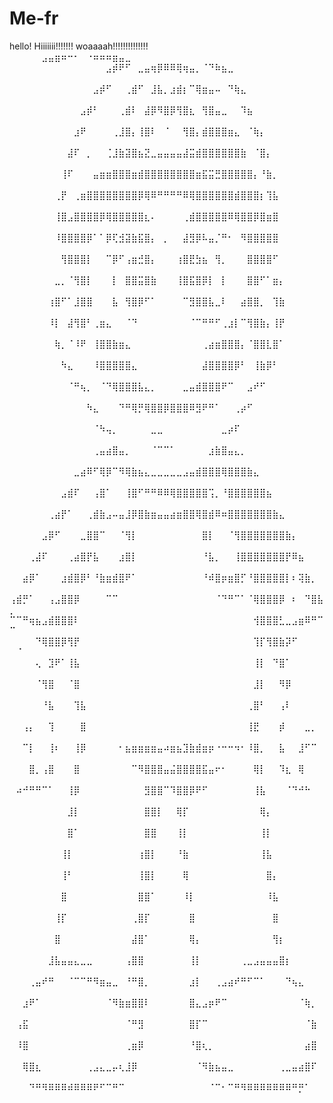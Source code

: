 # Me-fr
hello! Hiiiiiii!!!!!!! woaaaah!!!!!!!!!!!!!!
⠀⠀⠀⠀⠀⣠⣤⣶⠶⠒⠂⠀⠐⠶⠶⠶⣶⣤⣀⠀⠀⠀⠀⠀⠀⠀⠀⠀⠀⠀⠀⠀⠀⠀⠀⠀⠀⠀
⠀⠀⠀⠀⠀⠀⠀⠀⠀⠀⠀⠀⠀⠀⠀⣠⡾⠟⠋⠀⣀⣤⢶⡿⠿⠿⢿⢶⣤⡀⠈⠙⠷⣦⣀⠀⠀⠀⠀⠀⠀⠀⠀⠀⠀⠀⠀⠀⠀⠀⠀
⠀⠀⠀⠀⠀⠀⠀⠀⠀⠀⠀⠀⠀⣠⡾⠋⠀⠀⢀⣾⠋⠀⣸⣧⡀⣰⣾⡆⠉⢿⣶⣤⠤⠀⠙⢷⣄⠀⠀⠀⠀⠀⠀⠀⠀⠀⠀⠀⠀⠀⠀
⠀⠀⠀⠀⠀⠀⠀⠀⠀⠀⠀⣠⡾⠃⠀⠀⠀⢀⣾⠇⠀⣼⡿⠻⣿⡿⢻⣿⣆⠀⢻⣿⣤⣀⠀⠀⠹⣦⠀⠀⠀⠀⠀⠀⠀⠀⠀⠀⠀⠀⠀
⠀⠀⠀⠀⠀⠀⠀⠀⠀⠀⣰⠟⠀⠀⠀⠀⢀⣸⣿⡄⢸⣿⠇⠀⠈⠀⠀⢻⣿⡄⣾⣿⣿⣿⣶⣄⠀⠈⢷⡄⠀⠀⠀⠀⠀⠀⠀⠀⠀⠀⠀
⠀⠀⠀⠀⠀⠀⠀⠀⠀⣼⠏⠀⡀⠀⠀⢈⣸⣷⣽⣿⣦⣝⣀⣤⣤⣤⣤⣼⣭⣾⣿⣿⣿⣿⣿⣿⣷⠀⠈⣿⡄⠀⠀⠀⠀⠀⠀⠀⠀⠀⠀
⠀⠀⠀⠀⠀⠀⠀⠀⢸⠏⠀⠀⠀⣤⣶⣶⣿⣿⣿⣶⣾⣿⣿⣿⣿⣿⣿⣿⣿⣶⣯⣭⣛⣿⣿⣿⣿⣿⡄⠘⣷⡀⠀⠀⠀⠀⠀⠀⠀⠀⠀
⠀⠀⠀⠀⠀⠀⠀⢀⡟⠀⢀⣶⣿⣿⣿⣿⣿⣿⣿⣿⡿⢿⠿⠛⠛⠛⠛⠿⢿⣿⣿⣿⣿⣿⣿⣾⣿⣿⣿⡆⢹⣧⠀⠀⠀⠀⠀⠀⠀⠀⠀
⠀⠀⠀⠀⠀⠀⠀⢸⣿⣠⣿⣿⣿⣿⡿⢿⣿⣿⣿⣿⣿⣆⠄⠀⠀⠀⠀⢀⣾⣿⣿⣿⣿⣿⠿⢿⣿⣿⡿⣿⣶⣿⠀⠀⠀⠀⠀⠀⠀⠀⠀
⠀⠀⠀⠀⠀⠀⠀⠸⣿⣿⣿⣿⡿⠁⠁⡿⢏⣺⣽⣷⣯⣿⡄⠀⡀⠀⠀⣼⣻⡿⠧⣤⡈⠛⠂⠀⠻⣿⣿⣿⣿⣿⠀⠀⠀⠀⠀⠀⠀⠀⠀
⠀⠀⠀⠀⠀⠀⠀⠀⢻⣿⣿⣿⡇⠀⠀⠉⡿⠋⢠⣶⣚⣿⡄⠀⠀⠀⢰⣿⣟⣳⣦⠀⢻⡀⠀⠀⠀⣿⣿⣿⣿⠋⠀⠀⠀⠀⠀⠀⠀⠀⠀
⠀⠀⠀⠀⠀⠀⠀⣀⡀⠈⢻⣿⡇⠀⠀⠀⡇⠀⣿⣿⣭⣿⣷⠀⠀⠀⢸⣿⣯⣿⡿⡇⠀⡇⠀⠀⠀⣿⣿⠋⠁⣶⡄⠀⠀⠀⠀⠀⠀⠀⠀
⠀⠀⠀⠀⠀⠀⢰⣿⠋⠁⣸⣿⣿⠀⠀⠀⣧⠀⢻⣿⡿⠋⠁⠀⠀⠀⠀⠉⣻⣿⣿⣧⣀⠇⠀⠀⣴⣿⣿⡀⠀⢹⣷⠀⠀⠀⠀⠀⠀⠀⠀
⠀⠀⠀⠀⠀⠀⠸⡇⠀⣼⢻⣿⠃⢀⣶⣄⠀⠀⠈⠙⠀⠀⠀⠀⠀⠀⠀⠀⠈⠉⠛⠛⠋⢀⣰⡇⠉⢻⣿⣷⡄⢸⡟⠀⠀⠀⠀⠀⠀⠀⠀
⠀⠀⠀⠀⠀⠀⠀⢷⡀⠈⠸⠟⠀⢸⣿⣿⣷⣶⣄⠀⠀⠀⠀⠀⠀⠀⠀⠀⠀⠀⢀⣴⣶⣿⣿⣿⡄⠈⣿⣿⣇⣿⠁⠀⠀⠀⠀⠀⠀⠀⠀
⠀⠀⠀⠀⠀⠀⠀⠀⠳⣄⠀⠀⠀⠸⣿⣿⣿⣿⣿⣄⠀⠀⠀⠀⠀⠀⠀⠀⠀⠀⣼⣿⣿⣿⣿⡿⠃⠀⢸⣷⡿⠃⠀⠀⠀⠀⠀⠀⠀⠀⠀
⠀⠀⠀⠀⠀⠀⠀⠀⠀⠈⠛⢦⡀⠀⠈⠙⢿⣿⣿⣿⣧⣄⡀⠀⠀⠀⠀⣀⣤⣾⣿⣿⣿⠟⠉⠀⠀⣠⠞⠋⠀⠀⠀⠀⠀⠀⠀⠀⠀⠀⠀
⠀⠀⠀⠀⠀⠀⠀⠀⠀⠀⠀⠀⠳⣄⠀⠀⠀⠙⠛⢿⡛⢿⣿⣿⡿⣿⣿⣿⠿⣻⠟⠛⠁⠀⠀⢀⡴⠋⠀⠀⠀⠀⠀⠀⠀⠀⠀⠀⠀⠀⠀
⠀⠀⠀⠀⠀⠀⠀⠀⠀⠀⠀⠀⠀⠈⠳⢤⡀⠀⠀⠀⠀⠀⣀⣀⠀⠀⠀⠀⠀⠀⠀⠀⠀⣀⡴⠏⠀⠀⠀⠀⠀⠀⠀⠀⠀⠀⠀⠀⠀⠀⠀
⠀⠀⠀⠀⠀⠀⠀⠀⠀⠀⠀⠀⠀⢀⣤⣴⣿⣤⡀⠀⠀⠀⠈⠉⠉⠁⠀⠀⠀⠀⠀⣰⣷⣿⣤⣄⡀⠀⠀⠀⠀⠀⠀⠀⠀⠀⠀⠀⠀⠀⠀
⠀⠀⠀⠀⠀⠀⠀⠀⠀⠀⣀⣴⠿⠋⢿⡿⠉⠻⢿⣷⣦⣄⣀⣀⣀⣀⣀⣠⣤⣾⣿⣿⣿⢿⣿⣿⣿⣷⣄⠀⠀⠀⠀⠀⠀⠀⠀⠀⠀⠀⠀
⠀⠀⠀⠀⠀⠀⠀⠀⣠⣾⠏⠀⠀⢠⣿⠁⠀⠀⢸⣿⠋⠛⠛⠿⠿⢿⣿⣿⣿⣿⣿⢩⡀⠘⣿⣿⣿⣿⣿⣿⣦⠀⠀⠀⠀⠀⠀⠀⠀⠀⠀
⠀⠀⠀⠀⠀⠀⢀⣴⡟⠁⠀⠀⢀⣾⣷⣠⠤⣤⣸⡿⣿⣷⣶⣤⣤⣴⣶⣿⣿⢿⣿⣾⠿⠶⣿⣿⣿⣿⣿⣿⣿⣷⣄⠀⠀⠀⠀⠀⠀⠀⠀
⠀⠀⠀⠀⠀⣠⡿⠋⠀⠀⠀⣀⣿⣿⠉⠀⠀⠈⢻⡇⠀⠀⠀⠀⠀⠀⠀⠀⠀⠀⣿⡇⠀⠀⠈⢻⣿⣿⣿⣿⣿⣿⣿⣷⡄⠀⠀⠀⠀⠀⠀
⠀⠀⠀⢀⣼⠏⠀⠀⠀⢀⣴⣿⡟⣧⠀⠀⠀⣰⣿⡇⠀⠀⠀⠀⠀⠀⠀⠀⠀⠀⠘⣧⡀⠀⠀⢸⣿⣿⣿⣿⣿⣿⣿⡟⠿⣦⠀⠀⠀⠀⠀
⠀⠀⣴⡿⠁⠀⠀⠀⣰⣾⣿⡿⠃⠘⣷⣶⣾⣿⠟⠁⠀⠀⠀⠀⠀⠀⠀⠀⠀⠀⠘⠾⣿⡶⣶⣿⡋⠘⣿⣿⣿⣿⣿⡇⠆⢽⣷⡀⠀⠀⠀
⢠⣾⡛⠁⠀⠀⢠⣠⣿⣿⡿⠀⠀⠀⠀⠉⠉⠀⠀⠀⠀⠀⠀⠀⠀⠀⠀⠀⠀⠀⠀⠀⠈⠙⠛⠉⠁⠈⢿⣿⣿⣿⡿⠀⠆⠀⠙⣿⣧⡀⠀
⠉⠉⠛⢶⣦⣠⣾⣿⣿⣿⠇⠀⠀⠀⠀⠀⠀⠀⠀⠀⠀⠀⠀⠀⠀⠀⠀⠀⠀⠀⠀⠀⠀⠀⠀⠀⠀⠀⢺⣿⣿⣿⣃⣀⣠⣶⠿⠛⠉⠉⠀
⠀⠀⠀⠀⠙⢿⣿⣿⡿⢻⡟⠀⠀⠀⠀⠀⠀⠀⠀⠀⠀⠀⠀⠀⠀⠀⠀⠀⠀⠀⠀⠀⠀⠀⠀⠀⠀⠀⢹⡏⢻⣿⣷⡽⠋⠀⠀⠀⠀⠀⠈
⠀⠀⠀⠀⢄⠀⣹⠟⠁⢸⣧⠀⠀⠀⠀⠀⠀⠀⠀⠀⠀⠀⠀⠀⠀⠀⠀⠀⠀⠀⠀⠀⠀⠀⠀⠀⠀⠀⢸⡇⠀⠙⣿⠁⠀⠀⠀⠀⠀⠀⠀
⠀⠀⠀⠀⠈⢻⣿⠀⠀⠈⣿⠀⠀⠀⠀⠀⠀⠀⠀⠀⠀⠀⠀⠀⠀⠀⠀⠀⠀⠀⠀⠀⠀⠀⠀⠀⠀⠀⣸⡇⠀⠀⠻⡿⠀⠀⠀⠀⠀⠀⠀
⠀⠀⠀⠀⠀⠘⣧⠀⠀⠀⢹⣧⠀⠀⠀⠀⠀⠀⠀⠀⠀⠀⠀⠀⠀⠀⠀⠀⠀⠀⠀⠀⠀⠀⠀⠀⠀⢀⣿⠃⠀⠀⢠⠇⠀⠀⠀⠀⠀⠀⠀
⠀⠀⢠⡄⠀⠀⢹⠀⠀⠀⠀⣿⠀⠀⠀⠀⠀⠀⠀⠀⠀⠀⠀⠀⠀⠀⠀⠀⠀⠀⠀⠀⠀⠀⠀⠀⠀⢸⣟⠀⠀⠀⡾⠀⠀⠀⣀⡀⠀⠀⠀
⠀⠀⠉⡇⠀⠀⢸⠆⠀⠀⢸⡿⠀⠀⠀⠀⠀⠂⣦⣶⣶⣶⣶⣤⠴⣶⣦⣹⣷⣾⣶⡶⠐⠒⠒⠲⠂⠸⣿⡀⠀⠀⣧⠀⠀⣸⠋⠉⠀⠀⠀
⠀⠀⠀⣿⡀⢠⣿⠀⠀⠀⣿⠀⠀⠀⠀⠀⠀⠀⠀⠉⠻⣿⣿⣿⣤⣬⣿⣿⣿⣿⣯⣤⠖⠂⠀⠀⠀⠀⢿⡇⠀⠀⠹⣆⠀⢿⠀⠀⠀⠀⠀
⠀⠴⠚⠛⠛⠉⠁⠀⠀⢸⡿⠀⠀⠀⠀⠀⠀⠀⠀⠀⠀⣻⣿⣿⠉⠹⣿⣿⡿⠟⠋⠀⠀⠀⠀⠀⠀⠀⢸⣧⠀⠀⠀⠈⠙⠚⠓⠀⠀⠀⠀
⠀⠀⠀⠀⠀⠀⠀⠀⠀⣸⡇⠀⠀⠀⠀⠀⠀⠀⠀⠀⠀⣿⣿⡇⠀⠀⢿⡏⠀⠀⠀⠀⠀⠀⠀⠀⠀⠀⠀⢿⡄⠀⠀⠀⠀⠀⠀⠀⠀⠀⠀
⠀⠀⠀⠀⠀⠀⠀⠀⠀⣿⠁⠀⠀⠀⠀⠀⠀⠀⠀⠀⠀⣿⣿⠀⠀⠀⢸⡇⠀⠀⠀⠀⠀⠀⠀⠀⠀⠀⠀⢸⡇⠀⠀⠀⠀⠀⠀⠀⠀⠀⠀
⠀⠀⠀⠀⠀⠀⠀⠀⢸⡇⠀⠀⠀⠀⠀⠀⠀⠀⠀⠀⢰⣿⡇⠀⠀⠀⠘⣷⠀⠀⠀⠀⠀⠀⠀⠀⠀⠀⠀⢸⣧⠀⠀⠀⠀⠀⠀⠀⠀⠀⠀
⠀⠀⠀⠀⠀⠀⠀⠀⢸⠃⠀⠀⠀⠀⠀⠀⠀⠀⠀⠀⢸⣿⡇⠀⠀⠀⠀⢿⠀⠀⠀⠀⠀⠀⠀⠀⠀⠀⠀⠀⣿⡄⠀⠀⠀⠀⠀⠀⠀⠀⠀
⠀⠀⠀⠀⠀⠀⠀⠀⣿⠀⠀⠀⠀⠀⠀⠀⠀⠀⠀⠀⣿⣿⠁⠀⠀⠀⠀⠸⡇⠀⠀⠀⠀⠀⠀⠀⠀⠀⠀⠀⠸⣧⠀⠀⠀⠀⠀⠀⠀⠀⠀
⠀⠀⠀⠀⠀⠀⠀⢸⡏⠀⠀⠀⠀⠀⠀⠀⠀⠀⠀⢀⣿⡏⠀⠀⠀⠀⠀⠀⣿⠀⠀⠀⠀⠀⠀⠀⠀⠀⠀⠀⠀⣿⠀⠀⠀⠀⠀⠀⠀⠀⠀
⠀⠀⠀⠀⠀⠀⠀⣿⠀⠀⠀⠀⠀⠀⠀⠀⠀⠀⠀⣼⣿⠁⠀⠀⠀⠀⠀⠀⢿⡄⠀⠀⠀⠀⠀⠀⠀⠀⠀⠀⠀⢻⡆⠀⠀⠀⠀⠀⠀⠀⠀
⠀⠀⠀⠀⠀⠀⣸⣧⣤⣤⣄⣀⣀⠀⠀⠀⠀⠀⢠⣿⣿⠀⠀⠀⠀⠀⠀⠀⢸⡇⠀⠀⠀⠀⠀⠀⢀⣀⣠⣤⣤⣤⣿⡆⠀⠀⠀⠀⠀⠀⠀
⠀⠀⠀⢀⣤⠞⠛⠀⠀⠈⠉⠉⠛⠻⣶⣤⣀⠀⠘⠛⣿⡀⠀⠀⠀⠀⠀⠀⣰⡇⠀⠀⢀⣠⣴⠞⠛⠋⠉⠁⠀⠀⠀⠙⢦⣄⠀⠀⠀⠀⠀
⠀⠀⣰⠟⠁⠀⠀⠀⠀⠀⠀⠀⠀⠀⠀⠈⠻⣷⣶⣿⣿⠇⠀⠀⠀⠀⠀⠀⣿⣄⣠⡶⠟⠉⠀⠀⠀⠀⠀⠀⠀⠀⠀⠀⠀⠈⢷⡀⠀⠀⠀
⠀⢠⣯⠀⠀⠀⠀⠀⠀⠀⠀⠀⠀⠀⠀⠀⠀⠀⠈⠛⣻⠀⠀⠀⠀⠀⠀⠀⣿⡏⠉⠀⠀⠀⠀⠀⠀⠀⠀⠀⠀⠀⠀⠀⠀⠀⠈⣷⠀⠀⠀
⠀⠸⣿⠀⠀⠀⠀⠀⠀⠀⠀⠀⠀⠀⠀⠀⠀⠀⢀⣶⡿⠀⠀⠀⠀⠀⠀⠀⠘⣿⢆⡀⠀⠀⠀⠀⠀⠀⠀⠀⠀⠀⠀⠀⠀⠀⣴⣿⠀⠀⠀
⠀⠀⢿⣿⣆⠀⠀⠀⠀⠀⠀⠀⢀⣠⣄⣀⡤⢆⣸⡿⠀⠀⠀⠀⠀⠀⠀⠀⠀⠈⠻⣷⣦⣤⣀⠀⠀⠀⠀⠀⠀⠀⢀⣀⣤⣴⣿⠏⠀⠀⠀
⠀⠀⠀⠙⠛⠻⠿⠿⠿⠾⠿⠿⠿⠟⠋⠉⠛⠉⠀⠀⠀⠀⠀⠀⠀⠀⠀⠀⠀⠀⠀⠈⠉⠂⠉⠛⠻⠿⠿⠿⠿⠿⠿⠿⠛⡛⠁⠀⠀⠀⠀
